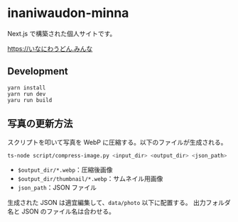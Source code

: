 # inaniwaudon-minna

Next.js で構築された個人サイトです。

<https://いなにわうどん.みんな>

## Development

```
yarn install
yarn run dev
yaru run build
```

## 写真の更新方法

スクリプトを叩いて写真を WebP に圧縮する。以下のファイルが生成される。

```bash
ts-node script/compress-image.py <input_dir> <output_dir> <json_path>
```

- `$output_dir/*.webp`：圧縮後画像
- `$output_dir/thumbnail/*.webp`：サムネイル用画像
- `json_path`：JSON ファイル

生成された JSON は適宜編集して、`data/photo` 以下に配置する。
出力フォルダ名と JSON のファイル名は合わせる。

